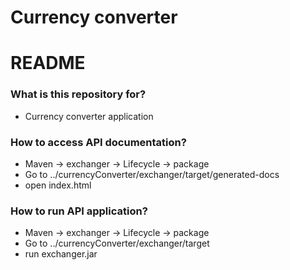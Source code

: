 # Currency converter

# README #

### What is this repository for? ###

* Currency converter application

### How to access API documentation? ###

* Maven -> exchanger -> Lifecycle -> package
* Go to ../currencyConverter/exchanger/target/generated-docs
* open index.html

### How to run API application? ###

* Maven -> exchanger -> Lifecycle -> package
* Go to ../currencyConverter/exchanger/target
* run exchanger.jar
